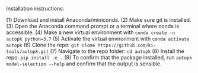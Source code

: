 

Installation instructions:

(1) Download and install Anaconda/miniconda.
(2) Make sure git is installed.
(3) Open the Anaconda command prompt or a terminal where conda is accessible.
(4) Make a new virtual environment with `conda create -n autopk python=3.7`
(5) Activate the virtual environment with `conda activate autopk`
(6) Clone the repo: `git clone https://github.com/ki-tools/autopk.git`
(7) Navigate to the repo folder: `cd autopk`
(8) Install the repo: `pip install -e .`
(9) To confirm that the package installed, run `autopk model-selection --help` and confirm that the output is sensible.